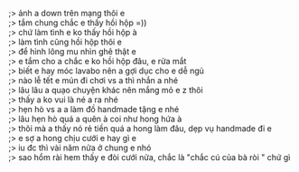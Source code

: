 ;> ảnh a down trên mạng thôi e<br>
;> tắm chung chắc e thấy hồi hộp =))<br>
;> chứ làm tình e ko thấy hồi hộp à<br>
;> làm tình cũng hồi hộp thôi e<br>
;> để hình lông mu nhìn ghê thật e<br>
;> e tắm cho a chắc e ko hồi hộp đâu, e rửa mắt<br>
;> biết e hay móc lavabo nên a gợi dục cho e dễ ngủ<br>
;> nào lễ tết e mún đi chơi vs a thì nhắn a nhé<br>
;> lâu lâu a quạo chuyện khác nên mắng mỏ e z thôi<br>
;> thấy a ko vui là né a ra nhé<br>
;> hẹn hò vs a a làm đồ handmade tặng e nhé<br>
;> lâu hẹn hò quá a quên à coi như hong hứa à<br>
;> thôi mà a thấy nó rẻ tiền quá a hong làm đâu, dẹp vụ handmade đi e<br>
;> e sợ a hong chịu cưới e hay gì e<br>
;> iu đc thì vài năm nửa ở chung e nhó<br>
;> sao hổm rài hem thấy e đòi cưới nửa, chắc là "chắc cú của bà ròi " chứ gì
